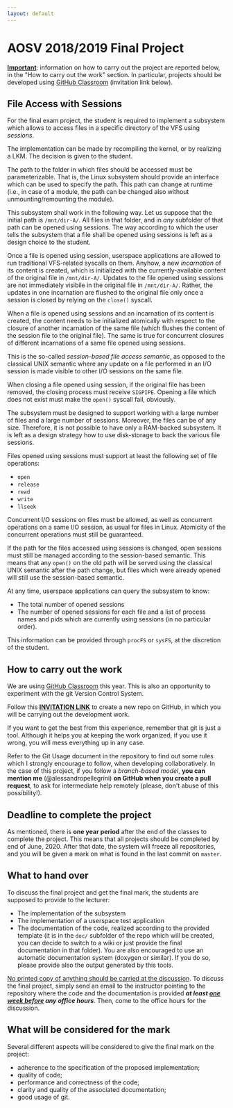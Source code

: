 ```yaml
---
layout: default
---
```


# AOSV 2018/2019 Final Project

**<u>Important</u>**: information on how to carry out the project are reported below, in the "How to carry out the work" section. In particular, projects should be developed using [GitHub Classroom](https://classroom.github.com/) (invitation link below). 

## File Access with Sessions

For the final exam project, the student is required to implement a subsystem which allows to access files in a specific directory of the VFS using *sessions*.

The implementation can be made by recompiling the kernel, or by realizing a LKM. The decision is given to the student.

The path to the folder in which files should be accessed must be parameterizable. That is, the Linux subsystem should provide an interface which can be used to specify the path. This path can change at runtime (i.e., in case of a module, the path can be changed also without unmounting/remounting the module).

This subsystem shall work in the following way. Let us suppose that the initial path is `/mnt/dir-A/`. All files in that folder, and in *any* subfolder of that path can be opened using sessions. The way according to which the user tells the subsystem that a file shall be opened using sessions is left as a design choice to the student. 

Once a file is opened using session, userspace applications are allowed to run traditional VFS-related syscalls on them. Anyhow, a new *incarnation* of its content is created, which is initialized with the currently-available content of the original file in `/mnt/dir-A/`. Updates to the file opened using sessions are not immediately visibile in the original file in `/mnt/dir-A/`. Rather, the updates in one incarnation are flushed to the original file only once a session is closed by relying on the `close()` syscall.

When a file is opened using sessions and an incarnation of its content is created, the content needs to be initialized atomically with respect to the closure of another incarnation of the same file (which flushes the content of the session file to the original file). The same is true for concurrent closures of different incarnations of a same file opened using sessions.

This is the so-called *session-based file access semantic*, as opposed to the classical UNIX semantic where any update on a file performed in an I/O session is made visible to other I/O sessions on the same file.

When closing a file opened using session, if the original file has been removed, the closing process must receive `SIGPIPE`. Opening a file which does not exist must make the `open()` syscall fail, obviously.

The subsystem must be designed to support working with a large number of files and a large number of sessions. Moreover, the files can be of any size. Therefore, it is not possible to have only a RAM-backed subsystem. It is left as a design strategy how to use disk-storage to back the various file sessions.

Files opened using sessions must support at least the following set of file operations:

- `open`
- `release`
- `read`
- `write`
- `llseek`

Concurrent I/O sessions on files must be allowed, as well as concurrent operations on a same I/O session, as usual for files in Linux. Atomicity of the concurrent operations must still be guaranteed.

If the path for the files accessed using sessions is changed, open sessions must still be managed according to the session-based semantic. This means that any `open()` on the old path will be served using the classical UNIX semantic after the path change, but files which were already opened will still use the session-based semantic.

At any time, userspace applications can query the subsystem to know:

* The total number of opened sessions
* The number of opened sessions for each file and a list of process names and pids which are currently using sessions (in no particular order).

This information can be provided through `procFS` or `sysFS`, at the discretion of the student.

## How to carry out the work

We are using [GitHub Classroom](https://classroom.github.com/) this year. This is also an opportunity to experiment with the git Version Control System.

Follow this **[<u>INVITATION LINK</u>](https://classroom.github.com/a/j0yfI-y4)** to create a new repo on GitHub, in which you will be carrying out the development work.

If you want to get the best from this experience, remember that git is just a tool. Although it helps you at keeping the work organized, if you use it wrong, you will mess everything up in any case.

Refer to the Git Usage document in the repository to find out some rules which I strongly encourage to follow, when developing collaboratively. In the case of this project, if you follow a *branch-based model*, **you can mention me**  (@alessandropellegrini) **on GitHub when you create a pull request**, to ask for intermediate help remotely (please, don't abuse of this possibility!).

## Deadline to complete the project

As mentioned, there is **one year period** after the end of the classes to complete the project. This means that all projects should be completed by end of June, 2020. After that date, the system will freeze all repositories, and you will be given a mark on what is found in the last commit on `master`.

## What to hand over

To discuss the final project and get the final mark, the students are supposed to provide to the lecturer:

- The implementation of the subsystem
- The implementation of a userspace test application
- The documentation of the code, realized according to the provided template (it is in the `doc/` subfolder of the repo which will be created, you can decide to switch to a wiki or just provide the final documentation in that folder). You are also encouraged to use an automatic documentation system (doxygen or similar). If you do so, please provide also the output generated by this tools.

<u>No printed copy of anything should be carried at the discussion</u>. To discuss the final project, simply send an email to the instructor pointing to the repository where the code and the documentation is provided ***at least <u>one week before</u> any office hours***. Then, come to the office hours for the discussion.

## What will be considered for the mark

Several different aspects will be considered to give the final mark on the project:

* adherence to the specification of the proposed implementation; 
* quality of code;
* performance and correctness of the code;
* clarity and quality of the associated documentation;
* good usage of git.